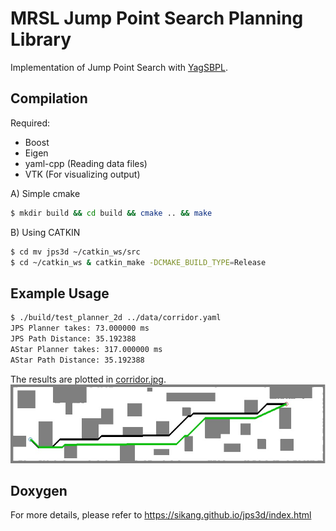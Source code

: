 # MRSL Jump Point Search Planning Library
Implementation of Jump Point Search with [YagSBPL](https://www.math.upenn.edu/~subhrabh/html_cache/7f068a4d19ed85a15c9e25ecae8b40c1.html). 

## Compilation
Required: 
 - Boost
 - Eigen
 - yaml-cpp (Reading data files)
 - VTK (For visualizing output)

A) Simple cmake
```sh
$ mkdir build && cd build && cmake .. && make
```

B) Using CATKIN
```sh
$ cd mv jps3d ~/catkin_ws/src
$ cd ~/catkin_ws & catkin_make -DCMAKE_BUILD_TYPE=Release
```

## Example Usage
```sh
$ ./build/test_planner_2d ../data/corridor.yaml
JPS Planner takes: 73.000000 ms
JPS Path Distance: 35.192388
AStar Planner takes: 317.000000 ms
AStar Path Distance: 35.192388
```
The results are plotted in [corridor.jpg](https://github.com/sikang/jps3d/blob/master/data/corridor.jpg).
![Visualization](./data/corridor.jpg)

## Doxygen
For more details, please refer to https://sikang.github.io/jps3d/index.html

